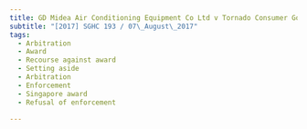 ```yaml
---
title: GD Midea Air Conditioning Equipment Co Ltd v Tornado Consumer Goods Ltd and another 
subtitle: "[2017] SGHC 193 / 07\_August\_2017"
tags:
  - Arbitration
  - Award
  - Recourse against award
  - Setting aside
  - Arbitration
  - Enforcement
  - Singapore award
  - Refusal of enforcement

---
```


